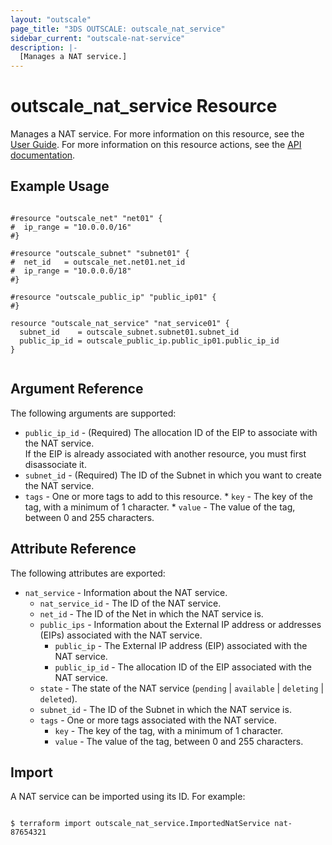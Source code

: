 ```yaml
---
layout: "outscale"
page_title: "3DS OUTSCALE: outscale_nat_service"
sidebar_current: "outscale-nat-service"
description: |-
  [Manages a NAT service.]
---
```


# outscale_nat_service Resource

Manages a NAT service.
For more information on this resource, see the [User Guide](https://wiki.outscale.net/display/EN/About+NAT+Gateways).
For more information on this resource actions, see the [API documentation](https://docs.outscale.com/api#3ds-outscale-api-natservice).

## Example Usage

```hcl

#resource "outscale_net" "net01" {
#  ip_range = "10.0.0.0/16"
#}

#resource "outscale_subnet" "subnet01" {
#  net_id   = outscale_net.net01.net_id
#  ip_range = "10.0.0.0/18"
#}

#resource "outscale_public_ip" "public_ip01" {
#}

resource "outscale_nat_service" "nat_service01" {
  subnet_id    = outscale_subnet.subnet01.subnet_id
  public_ip_id = outscale_public_ip.public_ip01.public_ip_id
}


```

## Argument Reference

The following arguments are supported:

* `public_ip_id` - (Required) The allocation ID of the EIP to associate with the NAT service.<br />
If the EIP is already associated with another resource, you must first disassociate it.
* `subnet_id` - (Required) The ID of the Subnet in which you want to create the NAT service.
* `tags` - One or more tags to add to this resource.
      * `key` - The key of the tag, with a minimum of 1 character.
      * `value` - The value of the tag, between 0 and 255 characters.

## Attribute Reference

The following attributes are exported:

* `nat_service` - Information about the NAT service.
  * `nat_service_id` - The ID of the NAT service.
  * `net_id` - The ID of the Net in which the NAT service is.
  * `public_ips` - Information about the External IP address or addresses (EIPs) associated with the NAT service.
      * `public_ip` - The External IP address (EIP) associated with the NAT service.
      * `public_ip_id` - The allocation ID of the EIP associated with the NAT service.
  * `state` - The state of the NAT service (`pending` \| `available` \| `deleting` \| `deleted`).
  * `subnet_id` - The ID of the Subnet in which the NAT service is.
  * `tags` - One or more tags associated with the NAT service.
      * `key` - The key of the tag, with a minimum of 1 character.
      * `value` - The value of the tag, between 0 and 255 characters.

## Import

A NAT service can be imported using its ID. For example:

```

$ terraform import outscale_nat_service.ImportedNatService nat-87654321

```